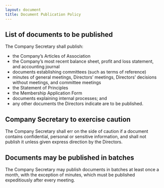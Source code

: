 ```yaml
---
layout: document
title: Document Publication Policy
---
```


## List of documents to be published

The Company Secretary shall publish:

- the Company’s Articles of Association
- the Company’s most recent balance sheet, profit and loss statement, and accounting journal
- documents establishing committees (such as terms of reference)
- minutes of general meetings, Directors’ meetings, Directors’ decisions without meetings, and committee meetings
- the Statement of Principles
- the Membership Application Form
- documents explaining internal processes; and
- any other documents the Directors indicate are to be published.

## Company Secretary to exercise caution

The Company Secretary shall err on the side of caution if a document contains confidential, personal or sensitive information, and shall not publish it unless given express direction by the Directors.

## Documents may be published in batches

The Company Secretary may publish documents in batches at least once a month, with the exception of minutes, which must be published expeditiously after every meeting.
